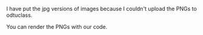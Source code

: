 I have put the jpg versions of images because I couldn't upload the PNGs to odtuclass.

You can render the PNGs with our code.
